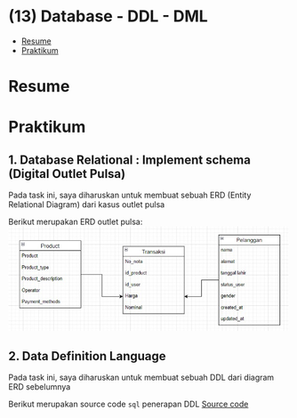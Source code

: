 # (13) Database - DDL - DML

- [Resume](#resume)
- [Praktikum](#praktikum)

# Resume

# Praktikum
## 1. Database Relational : Implement schema (Digital Outlet Pulsa)
Pada task ini, saya diharuskan untuk membuat sebuah ERD (Entity Relational Diagram) dari kasus outlet pulsa

Berikut merupakan ERD outlet pulsa:   
![Source code](./screenshots/ERD_outlet_pulsa.jpg)

## 2. Data Definition Language
Pada task ini, saya diharuskan untuk membuat sebuah DDL dari diagram ERD sebelumnya

Berikut merupakan source code `sql` penerapan DDL
[Source code](./praktikum/outlet_pulsa.sql)
